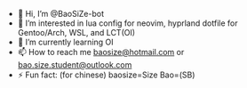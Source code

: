 - 👋 Hi, I’m @BaoSiZe-bot
- 👀 I’m interested in lua config for neovim, hyprland dotfile for Gentoo/Arch, WSL, and LCT(OI)
- 🌱 I’m currently learning OI
- 📫 How to reach me baosize@hotmail.com or bao.size.student@outlook.com
- ⚡ Fun fact: (for chinese) baosize=Size Bao=(SB)

<!---
BaoSiZe-bot/BaoSiZe-bot is a ✨ special ✨ repository because its `README.md` (this file) appears on your GitHub profile.
You can click the Preview link to take a look at your changes.
--->
